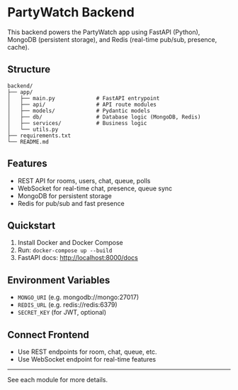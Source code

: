 # PartyWatch Backend

This backend powers the PartyWatch app using FastAPI (Python), MongoDB (persistent storage), and Redis (real-time pub/sub, presence, cache).

## Structure

```
backend/
├── app/
│   ├── main.py             # FastAPI entrypoint
│   ├── api/                # API route modules
│   ├── models/             # Pydantic models
│   ├── db/                 # Database logic (MongoDB, Redis)
│   ├── services/           # Business logic
│   └── utils.py
├── requirements.txt
└── README.md
```

## Features
- REST API for rooms, users, chat, queue, polls
- WebSocket for real-time chat, presence, queue sync
- MongoDB for persistent storage
- Redis for pub/sub and fast presence

## Quickstart

1. Install Docker and Docker Compose
2. Run: `docker-compose up --build`
3. FastAPI docs: [http://localhost:8000/docs](http://localhost:8000/docs)

## Environment Variables
- `MONGO_URI` (e.g. mongodb://mongo:27017)
- `REDIS_URL` (e.g. redis://redis:6379)
- `SECRET_KEY` (for JWT, optional)

## Connect Frontend
- Use REST endpoints for room, chat, queue, etc.
- Use WebSocket endpoint for real-time features

---
See each module for more details. 